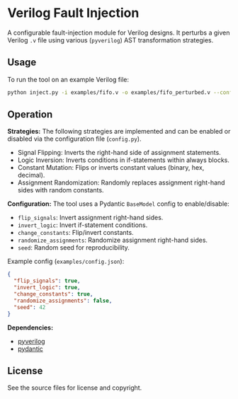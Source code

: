 # Verilog Fault Injection

A configurable fault-injection module for Verilog designs. It perturbs a given Verilog `.v` file using various (`pyverilog`) AST transformation strategies.

## Usage

To run the tool on an example Verilog file:
```bash
python inject.py -i examples/fifo.v -o examples/fifo_perturbed.v --config examples/config.json
```

## Operation

**Strategies:** The following strategies are implemented and can be enabled or disabled via the configuration file (`config.py`).

- Signal Flipping: Inverts the right-hand side of assignment statements.
- Logic Inversion: Inverts conditions in if-statements within always blocks.
- Constant Mutation: Flips or inverts constant values (binary, hex, decimal).
- Assignment Randomization: Randomly replaces assignment right-hand sides with random constants.

**Configuration:** The tool uses a Pydantic `BaseModel` config to enable/disable:
- `flip_signals`: Invert assignment right-hand sides.
- `invert_logic`: Invert if-statement conditions.
- `change_constants`: Flip/invert constants.
- `randomize_assignments`: Randomize assignment right-hand sides.
- `seed`: Random seed for reproducibility.

Example config (`examples/config.json`):
```json
{
  "flip_signals": true,
  "invert_logic": true,
  "change_constants": true,
  "randomize_assignments": false,
  "seed": 42
}
```


**Dependencies:**

- [pyverilog](https://github.com/PyHDI/Pyverilog)
- [pydantic](https://pydantic-docs.helpmanual.io/)


## License

See the source files for license and copyright.

